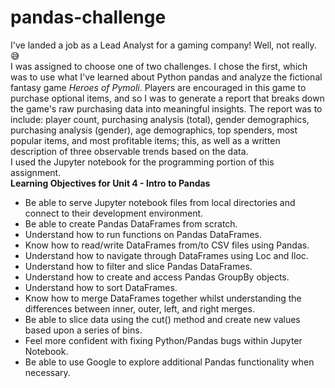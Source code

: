 # pandas-challenge
I've landed a job as a Lead Analyst for a gaming company! Well, not really.  
:sweat_smile:  
I was assigned to choose one of two challenges. I chose the first, which was to use what I've learned about Python pandas and analyze the fictional fantasy game *Heroes of Pymoli*. Players are encouraged in this game to purchase optional items, and so I was to generate a report that breaks down the game's raw purchasing data into meaningful insights. The report was to include: player count, purchasing analysis (total), gender demographics, purchasing analysis (gender), age demographics, top spenders, most popular items, and most profitable items; this, as well as a written description of three observable trends based on the data.  
I used the Jupyter notebook for the programming portion of this assignment.  
**Learning Objectives for Unit 4 - Intro to Pandas**
- Be able to serve Jupyter notebook files from local directories and connect to their development environment.
- Be able to create Pandas DataFrames from scratch.
- Understand how to run functions on Pandas DataFrames.
- Know how to read/write DataFrames from/to CSV files using Pandas.
- Understand how to navigate through DataFrames using Loc and Iloc.
- Understand how to filter and slice Pandas DataFrames.
- Understand how to create and access Pandas GroupBy objects.
- Understand how to sort DataFrames.
- Know how to merge DataFrames together whilst understanding the differences between inner, outer, left, and right merges.
- Be able to slice data using the cut() method and create new values based upon a series of bins.
- Feel more confident with fixing Python/Pandas bugs within Jupyter Notebook.
- Be able to use Google to explore additional Pandas functionality when necessary.
